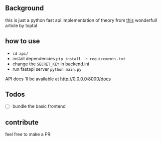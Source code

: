 
## Background
this is just a python fast api implementation of theory from [this](https://www.toptal.com/ethereum/one-click-login-flows-a-metamask-tutorial) wonderfull article by toptal


## how to use
- `cd api/`
- install dependencies `pip install -r requirements.txt`
- change the `SECRET_KEY` in [backend.ini](https://github.com/ManaanAnsari/login-with-metamask/blob/master/api/backend.ini)
- run fastapi server `python main.py`

API docs 'll be available at http://0.0.0.0:8000/docs


## Todos
- [ ] bundle the basic frontend

## contribute
feel free to make a PR